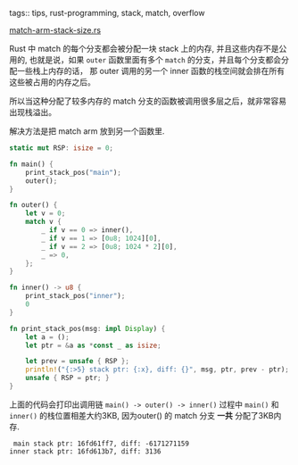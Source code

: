 tags:: tips, rust-programming, stack, match, overflow

[match-arm-stack-size.rs](../rust-playground/src/bin/match-arm-stack-size.rs)

Rust 中 match 的每个分支都会被分配一块 stack 上的内存, 并且这些内存不是公用的,
也就是说，如果 `outer` 函数里面有多个 `match` 的分支，并且每个分支都会分配一些栈上内存的话，
那 outer 调用的另一个 inner 函数的栈空间就会排在所有这些被占用的内存之后。

所以当这种分配了较多内存的 match 分支的函数被调用很多层之后，就非常容易出现栈溢出。

解决方法是把 match arm 放到另一个函数里.

```rust
static mut RSP: isize = 0;

fn main() {
    print_stack_pos("main");
    outer();
}

fn outer() {
    let v = 0;
    match v {
        _ if v == 0 => inner(),
        _ if v == 1 => [0u8; 1024][0],
        _ if v == 2 => [0u8; 1024 * 2][0],
        _ => 0,
    };
}

fn inner() -> u8 {
    print_stack_pos("inner");
    0
}

fn print_stack_pos(msg: impl Display) {
    let a = ();
    let ptr = &a as *const _ as isize;

    let prev = unsafe { RSP };
    println!("{:>5} stack ptr: {:x}, diff: {}", msg, ptr, prev - ptr);
    unsafe { RSP = ptr; }
}
```

上面的代码会打印出调用链 `main() -> outer() -> inner()` 过程中 `main()` 和 `inner()` 的栈位置相差大约3KB,
因为outer() 的 match 分支 **一共** 分配了3KB内存.

```
 main stack ptr: 16fd61ff7, diff: -6171271159
inner stack ptr: 16fd613b7, diff: 3136
```
